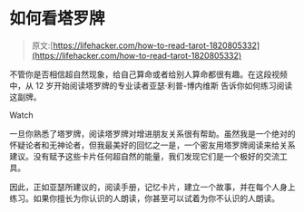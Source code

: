# 如何看塔罗牌

> 原文:[https://lifehacker.com/how-to-read-tarot-1820805332](https://lifehacker.com/how-to-read-tarot-1820805332)

不管你是否相信超自然现象，给自己算命或者给别人算命都很有趣。在这段视频中，从 12 岁开始阅读塔罗牌的专业读者亚瑟·利普-博内维斯 告诉你如何练习阅读这副牌。

Watch

一旦你熟悉了塔罗牌，阅读塔罗牌对增进朋友关系很有帮助。虽然我是一个绝对的怀疑论者和无神论者，但我最美好的回忆之一是，一个密友用塔罗牌阅读来给关系建议。没有赋予这些卡片任何超自然的能量，我们发现它们是一个极好的交流工具。

因此，正如亚瑟所建议的，阅读手册，记忆卡片，建立一个故事，并在每个人身上练习。如果你擅长为你认识的人朗读，你甚至可以试着为你不认识的人朗读。